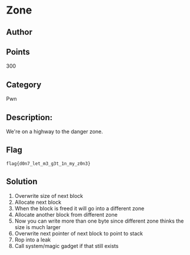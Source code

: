# Zone
## Author

## Points
300
## Category
Pwn
## Description:
We're on a highway to the danger zone.
## Flag
`flag{d0n7_let_m3_g3t_1n_my_z0n3}`
## Solution
1. Overwrite size of next block
2. Allocate next block
3. When the block is freed it will go into a different zone
4. Allocate another block from different zone
5. Now you can write more than one byte since different zone thinks the size is much larger
6. Overwrite next pointer of next block to point to stack
7. Rop into a leak
8. Call system/magic gadget if that still exists
